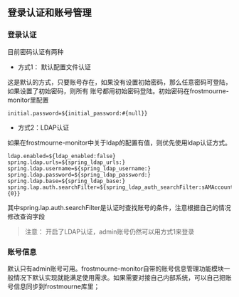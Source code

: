## 登录认证和账号管理

### 登录认证
目前密码认证有两种

* 方式1： 默认配置文件认证

这是默认的方式，只要账号存在，如果没有设置初始密码，那么任意密码可登陆，如果设置了初始密码，则所有
账号都用初始密码登陆。初始密码在frostmourne-monitor里配置

```
initial.password=${initial_password:#{null}}
```

* 方式2：LDAP认证

如果在frostmourne-monitor中关于ldap的配置有值，则优先使用ldap认证方式。

```
ldap.enabled=${ldap_enabled:false}
spring.ldap.urls=${spring_ldap_urls:}
spring.ldap.username=${spring_ldap_username:}
spring.ldap.password=${spring_ldap_password:}
spring.ldap.base=${spring_ldap_base:}
spring.lap.auth.searchFilter=${spring_ldap_auth_searchFilter:sAMAccountName={0}}
```

其中spring.lap.auth.searchFilter是认证时查找账号的条件，注意根据自己的情况修改查询字段


> 注意： 开启了LDAP认证，admin账号仍然可以用方式1来登录

### 账号信息

默认只有admin账号可用。frostmourne-monitor自带的账号信息管理功能模块一般情况下默认实现就能满足使用需求。如果需要对接自己内部系统，可以自己把账号信息同步到frostmourne库里；
